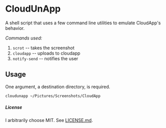 # CloudUnApp

A shell script that uses a few command line utilities to emulate CloudApp's
behavior.

*Commands used:*

1.  `scrot` -- takes the screenshot
2.  `cloudapp` -- uploads to cloudapp
3.  `notify-send` -- notifies the user

## Usage

One argument, a destination directory, is required.

```bash
cloudunapp ~/Pictures/Screenshots/CloudApp
```

##### License

I arbitrarily choose MIT. See
[LICENSE.md](https://github.com/RyanMcG/CloudUnApp/blob/master/LICENSE.md).
